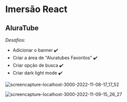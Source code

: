 # Imersão React

## AluraTube
*Desafios:*
- Adicionar o banner :heavy_check_mark:
- Criar a área de "Aluratubes Favoritos" :heavy_check_mark:
- Criar opção de busca :heavy_check_mark:
- Criar dark light mode :heavy_check_mark:
 
![screencapture-localhost-3000-2022-11-08-17_17_52](https://user-images.githubusercontent.com/104389308/200668091-6b42f77e-0f12-4f81-a441-49265fcd8e96.png)

![screencapture-localhost-3000-2022-11-09-15_26_27](https://user-images.githubusercontent.com/104389308/200911552-02686c12-35b1-4139-903d-c385ad438746.png)

